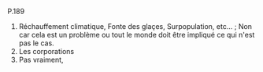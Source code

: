 
P.189 
1. Réchauffement climatique, Fonte des glaçes, Surpopulation, etc... ; Non car cela est un problème ou tout le monde doit être impliqué ce qui n'est pas le cas.
2. Les corporations 
3. Pas vraiment, 